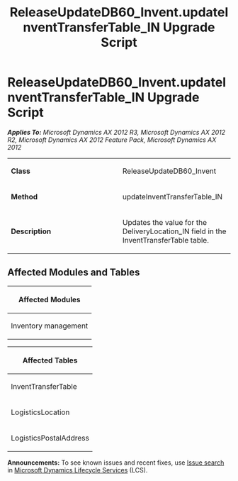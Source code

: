 ﻿---
title: ReleaseUpdateDB60_Invent.updateInventTransferTable_IN Upgrade Script
TOCTitle: ReleaseUpdateDB60_Invent.updateInventTransferTable_IN Upgrade Script
ms:assetid: 2535695f-2b5b-0154-4aed-f6905de20401
ms:mtpsurl: https://msdn.microsoft.com/en-us/library/JJ685010(v=AX.60)
ms:contentKeyID: 49707210
ms.date: 05/18/2015
mtps_version: v=AX.60
---

# ReleaseUpdateDB60\_Invent.updateInventTransferTable\_IN Upgrade Script 


_**Applies To:** Microsoft Dynamics AX 2012 R3, Microsoft Dynamics AX 2012 R2, Microsoft Dynamics AX 2012 Feature Pack, Microsoft Dynamics AX 2012_

<table>
<colgroup>
<col style="width: 50%" />
<col style="width: 50%" />
</colgroup>
<tbody>
<tr class="odd">
<td><p><strong>Class</strong></p></td>
<td><p>ReleaseUpdateDB60_Invent</p></td>
</tr>
<tr class="even">
<td><p><strong>Method</strong></p></td>
<td><p>updateInventTransferTable_IN</p></td>
</tr>
<tr class="odd">
<td><p><strong>Description</strong></p></td>
<td><p>Updates the value for the DeliveryLocation_IN field in the InventTransferTable table.</p></td>
</tr>
</tbody>
</table>


## Affected Modules and Tables

<table>
<colgroup>
<col style="width: 100%" />
</colgroup>
<thead>
<tr class="header">
<th><p>Affected Modules</p></th>
</tr>
</thead>
<tbody>
<tr class="odd">
<td><p>Inventory management</p></td>
</tr>
</tbody>
</table>


<table>
<colgroup>
<col style="width: 100%" />
</colgroup>
<thead>
<tr class="header">
<th><p>Affected Tables</p></th>
</tr>
</thead>
<tbody>
<tr class="odd">
<td><p>InventTransferTable</p></td>
</tr>
<tr class="even">
<td><p>LogisticsLocation</p></td>
</tr>
<tr class="odd">
<td><p>LogisticsPostalAddress</p></td>
</tr>
</tbody>
</table>

  
**Announcements:** To see known issues and recent fixes, use [Issue search](http://go.microsoft.com/fwlink/?linkid=389258) in [Microsoft Dynamics Lifecycle Services](http://go.microsoft.com/fwlink/?linkid=306505) (LCS).

